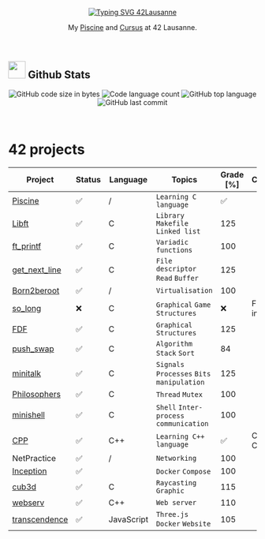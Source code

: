 <p align="center">
<a href="https://git.io/typing-svg"><img src="https://readme-typing-svg.herokuapp.com?font=Liberation+Mono&size=38&duration=5000&pause=4000&center=true&vCenter=true&width=435&lines=42Lausanne" alt="Typing SVG 42Lausanne" /></a>
</p>

<p align="center">
My <a href="https://github.com/diabolo257/42Lausanne/tree/main/42Piscine">Piscine</a> and <a href="https://github.com/diabolo257/42Lausanne/tree/main/42Cursus">Cursus</a> at 42 Lausanne.
</p>

<br>


## <img src="https://media.giphy.com/media/iY8CRBdQXODJSCERIr/giphy.gif" width="35"><b> Github Stats </b>

<p align="center">
	<img alt="GitHub code size in bytes" src="https://img.shields.io/github/repo-size/diabolo257/42Lausanne?color=blueviolet" />

<!-- <img alt="Number of lines of code" src="https://img.shields.io/tokei/lines/github/diabolo257/42Lausanne?color=blueviolet" /> -->
<img alt="Code language count" src="https://img.shields.io/github/languages/count/diabolo257/42Lausanne?color=blue" />
<img alt="GitHub top language" src="https://img.shields.io/github/languages/top/diabolo257/42Lausanne?color=blue" />
<img alt="GitHub last commit" src="https://img.shields.io/github/last-commit/diabolo257/42Lausanne?color=brightgreen" /><br>
</p>

<br>
 
# 42 projects

| Project                                                                                    | Status             | Language   | Topics                                     | Grade [%]          | Comments      |
|--------------------------------------------------------------------------------------------|--------------------|------------|--------------------------------------------|--------------------|---------------|
| [Piscine](https://github.com/thfavre/42Lausanne/tree/main/42Piscine)                       | :white_check_mark: | /          | `Learning C language`                      | :white_check_mark: |               |
| [Libft](https://github.com/diabolo257/42Lausanne/tree/main/42Cursus/Libft)                 | :white_check_mark: | C          | `Library` `Makefile` `Linked list`         | 125                |               |
| [ft_printf](https://github.com/diabolo257/42Lausanne/tree/main/42Cursus/ft_printf)         | :white_check_mark: | C          | `Variadic functions`                       | 100                |               |
| [get_next_line](https://github.com/diabolo257/42Lausanne/tree/main/42Cursus/get_next_line) | :white_check_mark: | C          | `File descriptor` `Read` `Buffer`          | 125                |               |
| [Born2beroot](https://github.com/diabolo257/42Lausanne/tree/main/42Cursus/Born2beroot)     | :white_check_mark: | /          | `Virtualisation`                           | 100                |               |
| [so_long](https://github.com/diabolo257/42Lausanne/tree/main/42Cursus/so_long)             | :x:                | C          | `Graphical` `Game` `Structures`            | :x:                | FDF instead   |
| [FDF](https://github.com/diabolo257/42Lausanne/tree/main/42Cursus/FDF)                     | :white_check_mark: | C          | `Graphical` `Structures`                   | 125                |               |
| [push_swap](https://github.com/diabolo257/42Lausanne/tree/main/42Cursus/push_swap)         | :white_check_mark: | C          | `Algorithm` `Stack` `Sort`                 | 84                 |               |
| [minitalk](https://github.com/diabolo257/42Lausanne/tree/main/42Cursus/minitalk)           | :white_check_mark: | C          | `Signals` `Processes` `Bits manipulation ` | 125                |               |
| [Philosophers](https://github.com/diabolo257/42Lausanne/tree/main/42Cursus/Philosophers)   | :white_check_mark: | C          | `Thread` `Mutex`                           | 100                |               |
| [minishell](https://github.com/diabolo257/42Lausanne/tree/main/42Cursus/minishell)         | :white_check_mark: | C          | `Shell` `Inter-process communication`      | 100                |               |
| [CPP](https://github.com/diabolo257/42Lausanne/tree/main/42Cursus/CPP)                     | :white_check_mark: | C++        | `Learning C++ language`                    | :white_check_mark: | CPP00 - CPP09 |
| NetPractice                                                                                | :white_check_mark: | /          | `Networking`                               | 100                |               |
| [Inception](https://github.com/diabolo257/42Lausanne/tree/main/42Cursus/Inception)         | :white_check_mark: |            | `Docker` `Compose`                         | 100                |               |
| [cub3d](https://github.com/thfavre/cub3d/)                                                 | :white_check_mark: | C          | `Raycasting` `Graphic`                     | 115                |               |
| [webserv](https://github.com/thfavre/webserv)                                              | :white_check_mark: | C++        | `Web server`                               | 110                |               |
| [transcendence](https://github.com/thfavre/transcendence)                                  | :white_check_mark: | JavaScript | `Three.js` `Docker` `Website`              | 105                |               |

<!-- Symbols : -->
<!-- :construction: -->
<!-- :white_check_mark: -->
<!-- :x: -->


